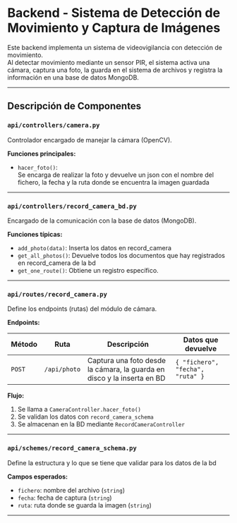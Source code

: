 # Backend - Sistema de Detección de Movimiento y Captura de Imágenes

Este backend implementa un sistema de videovigilancia con detección de movimiento.  
Al detectar movimiento mediante un sensor PIR, el sistema activa una cámara, captura una foto, la guarda en el sistema de archivos y registra la información en una base de datos MongoDB.

---
## Descripción de Componentes

### `api/controllers/camera.py`
Controlador encargado de manejar la cámara (OpenCV).

**Funciones principales:**
- `hacer_foto()`:  
    Se encarga de realizar la foto y devuelve un json con el nombre del fichero, la fecha y la ruta donde se encuentra la imagen guardada

---

### `api/controllers/record_camera_bd.py`
Encargado de la comunicación con la base de datos (MongoDB).

**Funciones típicas:**
- `add_photo(data)`: 
    Inserta los datos en record_camera
- `get_all_photos()`: 
    Devuelve todos los documentos que hay registrados en record_camera de la bd
- `get_one_route()`: 
    Obtiene un registro específico.

---

### `api/routes/record_camera.py`
Define los endpoints (rutas) del módulo de cámara.

**Endpoints:**

| Método | Ruta | Descripción | Datos que devuelve |
|--------|------|--------------|--------------------|
| `POST` | `/api/photo` | Captura una foto desde la cámara, la guarda en disco y la inserta en BD | `{ "fichero", "fecha", "ruta" }` |

**Flujo:**
1. Se llama a `CameraController.hacer_foto()`
2. Se validan los datos con `record_camera_schema`
3. Se almacenan en la BD mediante `RecordCameraController`

---

### `api/schemes/record_camera_schema.py`
Define la estructura y lo que se tiene que validar para los datos de la bd

**Campos esperados:**
- `fichero`: nombre del archivo (`string`)
- `fecha`: fecha de captura (`string`)
- `ruta`: ruta donde se guarda la imagen (`string`)

---
